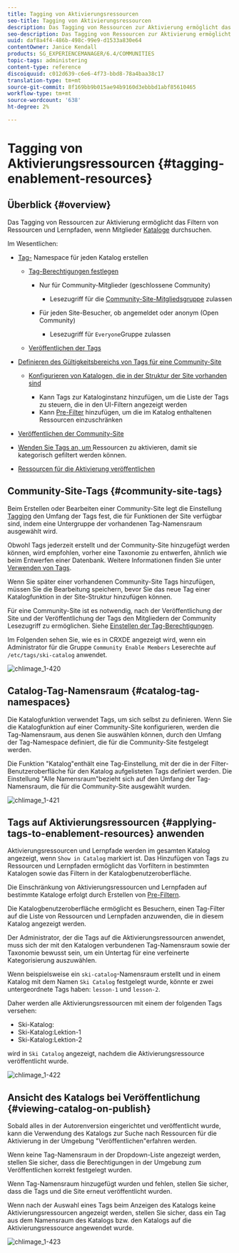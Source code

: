 ```yaml
---
title: Tagging von Aktivierungsressourcen
seo-title: Tagging von Aktivierungsressourcen
description: Das Tagging von Ressourcen zur Aktivierung ermöglicht das Filtern von Ressourcen und Lernpfaden, wenn Mitglieder Kataloge durchsuchen
seo-description: Das Tagging von Ressourcen zur Aktivierung ermöglicht das Filtern von Ressourcen und Lernpfaden, wenn Mitglieder Kataloge durchsuchen
uuid: daf8a4f4-486b-498c-99e9-d1533a830e64
contentOwner: Janice Kendall
products: SG_EXPERIENCEMANAGER/6.4/COMMUNITIES
topic-tags: administering
content-type: reference
discoiquuid: c012d639-c6e6-4f73-bbd8-78a4baa38c17
translation-type: tm+mt
source-git-commit: 8f169bb9b015ae94b9160d3ebbbd1abf85610465
workflow-type: tm+mt
source-wordcount: '638'
ht-degree: 2%

---
```



# Tagging von Aktivierungsressourcen {#tagging-enablement-resources}

## Überblick {#overview}

Das Tagging von Ressourcen zur Aktivierung ermöglicht das Filtern von Ressourcen und Lernpfaden, wenn Mitglieder [Kataloge](functions.md#catalog-function) durchsuchen.

Im Wesentlichen:

* [Tag-](../../help/sites-administering/tags.md#creating-a-namespace) Namespace für jeden Katalog erstellen

   * [Tag-Berechtigungen festlegen](../../help/sites-administering/tags.md#setting-tag-permissions)

      * Nur für Community-Mitglieder (geschlossene Community)

         * Lesezugriff für die [Community-Site-Mitgliedsgruppe](users.md#publish-group-roles) zulassen
      * Für jeden Site-Besucher, ob angemeldet oder anonym (Open Community)

         * Lesezugriff für `Everyone`Gruppe zulassen
   * [Veröffentlichen der Tags](../../help/sites-administering/tags.md#publishing-tags)



* [Definieren des Gültigkeitsbereichs von Tags für eine Community-Site](sites-console.md#tagging)

   * [Konfigurieren von Katalogen, die in der Struktur der Site vorhanden sind](functions.md#catalog-function)

      * Kann Tags zur Kataloginstanz hinzufügen, um die Liste der Tags zu steuern, die in den UI-Filtern angezeigt werden
      * Kann [Pre-Filter](catalog-developer-essentials.md#pre-filters) hinzufügen, um die im Katalog enthaltenen Ressourcen einzuschränken

* [Veröffentlichen der Community-Site](sites-console.md#publishing-the-site)
* [Wenden Sie Tags an, um ](resources.md#create-a-resource) Ressourcen zu aktivieren, damit sie kategorisch gefiltert werden können.
* [Ressourcen für die Aktivierung veröffentlichen](resources.md#publish)

## Community-Site-Tags {#community-site-tags}

Beim Erstellen oder Bearbeiten einer Community-Site legt die Einstellung [Tagging](sites-console.md#tagging) den Umfang der Tags fest, die für Funktionen der Site verfügbar sind, indem eine Untergruppe der vorhandenen Tag-Namensraum ausgewählt wird.

Obwohl Tags jederzeit erstellt und der Community-Site hinzugefügt werden können, wird empfohlen, vorher eine Taxonomie zu entwerfen, ähnlich wie beim Entwerfen einer Datenbank. Weitere Informationen finden Sie unter [Verwenden von Tags](../../help/sites-authoring/tags.md).

Wenn Sie später einer vorhandenen Community-Site Tags hinzufügen, müssen Sie die Bearbeitung speichern, bevor Sie das neue Tag einer Katalogfunktion in der Site-Struktur hinzufügen können.

Für eine Community-Site ist es notwendig, nach der Veröffentlichung der Site und der Veröffentlichung der Tags den Mitgliedern der Community Lesezugriff zu ermöglichen. Siehe [Einstellen der Tag-Berechtigungen](../../help/sites-administering/tags.md#setting-tag-permissions).

Im Folgenden sehen Sie, wie es in CRXDE angezeigt wird, wenn ein Administrator für die Gruppe `Community Enable Members` Leserechte auf `/etc/tags/ski-catalog` anwendet.

![chlimage_1-420](assets/chlimage_1-420.png)

## Catalog-Tag-Namensraum {#catalog-tag-namespaces}

Die Katalogfunktion verwendet Tags, um sich selbst zu definieren. Wenn Sie die Katalogfunktion auf einer Community-Site konfigurieren, werden die Tag-Namensraum, aus denen Sie auswählen können, durch den Umfang der Tag-Namespace definiert, die für die Community-Site festgelegt werden.

Die Funktion &quot;Katalog&quot;enthält eine Tag-Einstellung, mit der die in der Filter-Benutzeroberfläche für den Katalog aufgelisteten Tags definiert werden. Die Einstellung &quot;Alle Namensraum&quot;bezieht sich auf den Umfang der Tag-Namensraum, die für die Community-Site ausgewählt wurden.

![chlimage_1-421](assets/chlimage_1-421.png)

## Tags auf Aktivierungsressourcen {#applying-tags-to-enablement-resources} anwenden

Aktivierungsressourcen und Lernpfade werden im gesamten Katalog angezeigt, wenn `Show in Catalog` markiert ist. Das Hinzufügen von Tags zu Ressourcen und Lernpfaden ermöglicht das Vorfiltern in bestimmten Katalogen sowie das Filtern in der Katalogbenutzeroberfläche.

Die Einschränkung von Aktivierungsressourcen und Lernpfaden auf bestimmte Kataloge erfolgt durch Erstellen von [Pre-Filtern](catalog-developer-essentials.md#pre-filters).

Die Katalogbenutzeroberfläche ermöglicht es Besuchern, einen Tag-Filter auf die Liste von Ressourcen und Lernpfaden anzuwenden, die in diesem Katalog angezeigt werden.

Der Administrator, der die Tags auf die Aktivierungsressourcen anwendet, muss sich der mit den Katalogen verbundenen Tag-Namensraum sowie der Taxonomie bewusst sein, um ein Untertag für eine verfeinerte Kategorisierung auszuwählen.

Wenn beispielsweise ein `ski-catalog`-Namensraum erstellt und in einem Katalog mit dem Namen `Ski Catalog` festgelegt wurde, könnte er zwei untergeordnete Tags haben: `lesson-1` und `lesson-2`.

Daher werden alle Aktivierungsressourcen mit einem der folgenden Tags versehen:

* Ski-Katalog:
* Ski-Katalog:Lektion-1
* Ski-Katalog:Lektion-2

wird in `Ski Catalog` angezeigt, nachdem die Aktivierungsressource veröffentlicht wurde.

![chlimage_1-422](assets/chlimage_1-422.png)

## Ansicht des Katalogs bei Veröffentlichung {#viewing-catalog-on-publish}

Sobald alles in der Autorenversion eingerichtet und veröffentlicht wurde, kann die Verwendung des Katalogs zur Suche nach Ressourcen für die Aktivierung in der Umgebung &quot;Veröffentlichen&quot;erfahren werden.

Wenn keine Tag-Namensraum in der Dropdown-Liste angezeigt werden, stellen Sie sicher, dass die Berechtigungen in der Umgebung zum Veröffentlichen korrekt festgelegt wurden.

Wenn Tag-Namensraum hinzugefügt wurden und fehlen, stellen Sie sicher, dass die Tags und die Site erneut veröffentlicht wurden.

Wenn nach der Auswahl eines Tags beim Anzeigen des Katalogs keine Aktivierungsressourcen angezeigt werden, stellen Sie sicher, dass ein Tag aus dem Namensraum des Katalogs bzw. den Katalogs auf die Aktivierungsressource angewendet wurde.

![chlimage_1-423](assets/chlimage_1-423.png)

